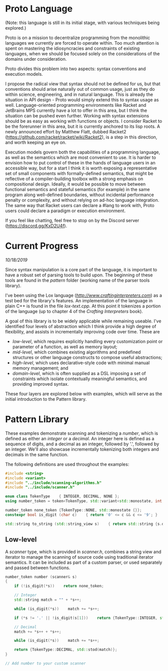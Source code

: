 # Proto Language
(Note: this language is still in its initial stage, with various techniques being explored.)

Proto is on a mission to decentralize programming from the monolithic languages we currently are forced to operate within. Too much attention is spent on mastering the idiosyncracies and constraints of existing languages, when we should be focused solely on the considerations of the domains under consideration.

Proto divides this problem into two aspects: syntax conventions and execution models.

I propose the radical view that syntax should not be defined for us, but that conventions should arise naturally out of common usage, just as they do within science, engineering, and in natural language. This is already the situation in API design - Proto would simply extend this to syntax usage as well. Language-oriented programming environments like Racket and JetBrains MPS currently have a lot to offer in this area, but I think the situation can be pushed even further. Working with syntax extensions should be as easy as working with functions or objects. I consider Racket to be the forerunner in this area, but it is currently anchored to its lisp roots. A newly announced effort by Matthew Flatt, dubbed Racket2 (<https://github.com/racket/racket/wiki/Racket2>), is a step in this direction, and worth keeping an eye on.

Execution models govern both the capabilities of a programming language, as well as the semantics which are most convenient to use. It is harder to envision how to put control of these in the hands of language users in an accessible way, but for a start I think it is worth exposing a representative set of small components with formally-defined semantics, that might be reflective of a compiler-building toolbox with a strong emphasis on compositional design. Ideally, it would be possible to move between functional semantics and stateful semantics (for example) in the same program along well-defined boundaries, without incidental performance penalty or complexity, and without relying on ad-hoc language integration. The same way that Racket users can declare a #lang to work with, Proto users could declare a paradigm or execution environment.

If you feel like chatting, feel free to stop on by the Discord server (https://discord.gg/KxD2U4f).



# Current Progress

*10/18/2019*

Since syntax manipulation is a core part of the language, it is important to have a robust set of parsing tools to build upon. The beginning of these tools are found in the *pattern* folder (working name of the parser tools library).

I've been using the Lox language (*http://www.craftinginterpreters.com*) as a test bed for the library's features. An implementation of the language in plain C++ is found in the file *lox-text.cpp*. At this point it tokenizes a portion of the language (up to chapter 4 of the *Crafting Interpreters* book).

A goal of this library is to be widely applicable while remaining useable. I've identified four levels of abstraction which I think provide a high degree of flexibility, and assists in incrementally improving code over time. These are

* *low-level*, which requires explicitly handling every customization point or parameter of a function, as well as memory layout;
* *mid-level*, which combines existing algorithms and predefined structures or other language constructs to compose useful abstractions;
* *high-level*, which uses declarative-style code with minimal manual memory management; and
* *domain-level*, which is often supplied as a DSL imposing a set of constraints which isolate contextually meaningful semantics, and providing improved syntax.

These four layers are explored below with examples, which will serve as the initial introduction to the Pattern library.



# Pattern Library

These examples demonstrate scanning and tokenizing a *number*, which is defined as either an *integer* or a *decimal*. An integer here is defined as a sequence of digits, and a decimal as an integer, followed by '.', followed by an integer. We'll also showcase incrementally tokenizing both integers and decimals in the same function.

The following definitions are used throughout the examples:

```c++
#include <string>
#include <variant>
#include "../include/scanning-algorithms.h"
#include "../include/scanner.h"

enum class TokenType    { INTEGER, DECIMAL, NONE };
using number_token = token<TokenType, std::variant<std::monostate, int, double>>;

number_token none_token {TokenType::NONE, std::monostate {}};
constexpr bool is_digit (char c)    { return '0' <= c && c <= '9'; }

std::string to_string (std::string_view s)    { return std::string {s.data(), s.length()}; }
```



## Low-level

A *scanner* type, which is provided in *scanner.h*, combines a string view and iterator to manage the scanning of source code using traditional iterator semantics. It can be included as part of a custom parser, or used separately and passed between functions.



```c++
number_token number (scanner& s)
{
    if (!is_digit(*s))    return none_token;

    // Integer
    std::string match = "" + *s++;

    while (is_digit(*s))    match += *s++;

    if (*s != '.' || !is_digit(s[1]))    return {TokenType::INTEGER, std::stoi(match)};

    // Decimal
    match += *s++ + *s++;

    while (is_digit(*s))    match += *s++;

    return {TokenType::DECIMAL, std::stod(match)};
}

// Add number to your custom scanner
```



